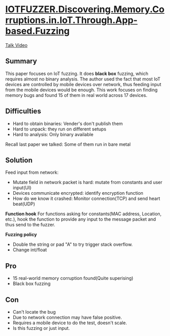 # [IOTFUZZER.Discovering.Memory.Corruptions.in.IoT.Through.App-based.Fuzzing](https://web.cse.ohio-state.edu/~lin.3021/file/NDSS18b.pdf)

[Talk Video](https://www.youtube.com/watch?v=Ys2FBmdbdIw)

## Summary

This paper focuses on IoT fuzzing. 
It does **black box** fuzzing, which requires almost no binary analysis. 
The author used the fact that most IoT devices are controlled by mobile devices over network, thus feeding input from the mobile devices would be enough. 
This work focuses on finding memory bugs and found 15 of them in real world across 17 devices.


## Difficulties

- Hard to obtain binaries: Vender's don't publish them
- Hard to unpack: they run on different setups
- Hard to analysis: Only binary available

Recall last paper we talked: Some of them run in bare metal

## Solution

Feed input from network:

- Mutate field in network packet is hard: mutate from constants and user input(UI)
- Devices communicate encrypted: identify encryption function
- How do we know it crashed: Monitor connection(TCP) and send heart beat(UDP)

**Function hook**
For functions asking for constants(MAC address, Location, etc.), hook the function to provide any input to the message packet and thus send to the fuzzer.

**Fuzzing policy**
- Double the string or pad "A" to try trigger stack overflow.
- Change int/float

## Pro

- 15 real-world memory corruption found(Quite superising)
- Black box fuzzing

## Con

- Can't locate the bug
- Due to network connection may have false positive.
- Requires a mobile device to do the test, doesn't scale. 
- Is this fuzzing or just input.